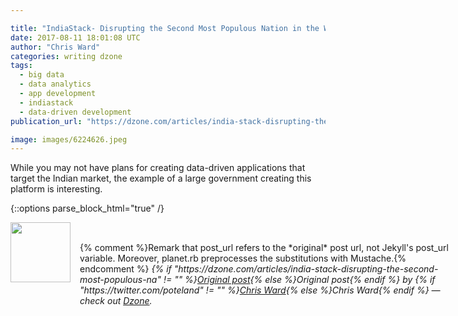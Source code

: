 ```yaml
---

title: "IndiaStack- Disrupting the Second Most Populous Nation in the World"
date: 2017-08-11 18:01:08 UTC
author: "Chris Ward"
categories: writing dzone
tags:
  - big data
  - data analytics
  - app development
  - indiastack
  - data-driven development
publication_url: "https://dzone.com/articles/india-stack-disrupting-the-second-most-populous-na"

image: images/6224626.jpeg
---
```

While you may not have plans for creating data-driven applications that target the Indian market, the example of a large government creating this platform is interesting.


{::options parse_block_html="true" /}
<div class="author">
   <img src="https://www.rss-specifications.com/rss-spec-rss.gif" style="width: 96px; height: 96;">
   <span style="position: absolute; padding: 32px 15px;">{% comment %}Remark that post_url refers to the *original* post url, not Jekyll's post_url variable. Moreover, planet.rb preprocesses the substitutions with Mustache.{% endcomment %}
      <i>{% if "https://dzone.com/articles/india-stack-disrupting-the-second-most-populous-na" != "" %}<a href="https://dzone.com/articles/india-stack-disrupting-the-second-most-populous-na">Original post</a>{% else %}Original post{% endif %} by {% if "https://twitter.com/poteland" != "" %}<a href="https://twitter.com/poteland">Chris Ward</a>{% else %}Chris Ward{% endif %} &mdash; check out <a href="https://dzone.com">Dzone</a>.</i>
  </span>
</div>
